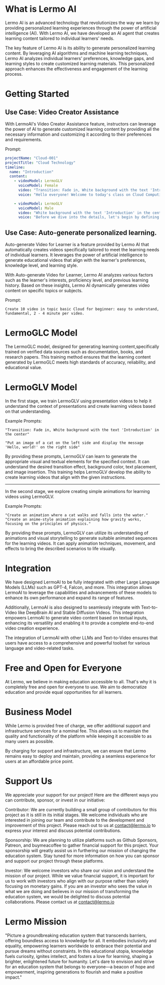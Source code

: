 # What is Lermo AI

Lermo AI is an advanced technology that revolutionizes the way we learn by providing personalized learning experiences through the power of artificial intelligence (AI). With Lermo AI, we have developed an AI agent that creates learning content tailored to individual learners' needs.

The key feature of Lermo AI is its ability to generate personalized learning content. By leveraging AI algorithms and machine learning techniques, Lermo AI analyzes individual learners' preferences, knowledge gaps, and learning styles to create customized learning materials. This personalized approach enhances the effectiveness and engagement of the learning process.

# Getting Started

## Use Case: Video Creator Assistance

With LermoAI's Video Creator Assistance feature, instructors can leverage the power of AI to generate customized learning content by providing all the necessary information and customizing it according to their preferences and requirements.

Prompt:
```yaml
projectName: "Cloud-001"
projectTitle: "Cloud Technology"
timeline:
  name: "Introduction"
  content:
    - videoModel: LermoGLV
      voiceModel: Female
      video: "Transition: Fade in, White background with the text 'Introduction' in the center"
      voice: "Hello everyone! Welcome to today's class on Cloud Computing Basics. In this session, we'll explore the fundamental concepts of cloud computing and its key components. Whether you're completely new to the topic or looking to deepen your understanding, this class will provide a solid foundation. Let's get started!"

    - videoModel: LermoGLV
      voiceModel: Male
      video: "White background with the text 'Introduction' in the center, Transition: Fade out"
      voice: "Before we dive into the details, let's begin by defining what cloud computing actually means."
```

## Use Case: Auto-generate personalized learning.

Auto-generate Video for Learner is a feature provided by Lermo AI that automatically creates videos specifically tailored to meet the learning needs of individual learners. It leverages the power of artificial intelligence to generate educational videos that align with the learner's preferences, knowledge level, and learning style.

With Auto-generate Video for Learner, Lermo AI analyzes various factors such as the learner's interests, proficiency level, and previous learning history. Based on these insights, Lermo AI dynamically generates video content on specific topics or subjects.

Prompt: 
```
Create 10 video in topic basic Cloud for beginner: easy to understand, fundamental, 2 - 4 minute per video.
```


# LermoGLC Model

The LermoGLC model, designed for generating learning content,specifically trained on verified data sources such as documentation, books, and research papers. This training method ensures that the learning content generated by LermoGLC meets high standards of accuracy, reliability, and educational value.

# LermoGLV Model

In the first stage, we train LermoGLV using presentation videos to help it understand the context of presentations and create learning videos based on that understanding.


Example Prompts:
```
"Transition: Fade in, White background with the text 'Introduction' in the center"

"Put an image of a cat on the left side and display the message 'Hello, world!' on the right side"
```


By providing these prompts, LermoGLV can learn to generate the appropriate visual and textual elements for the specified context. It can understand the desired transition effect, background color, text placement, and image insertion. This training helps LermoGLV develop the ability to create learning videos that align with the given instructions.

---

In the second stage, we explore creating simple animations for learning videos using LermoGLV.

Example Prompts:
```
"Create an animation where a cat walks and falls into the water."
"Create an anime-style animation explaining how gravity works, focusing on the principles of physics."
```
By providing these prompts, LermoGLV can utilize its understanding of animations and visual storytelling to generate suitable animated sequences for the learning videos. It can apply animation techniques, movement, and effects to bring the described scenarios to life visually.


# Integration

We have designed LermoAI to be fully integrated with other Large Language Models (LLMs) such as GPT-4, Falcon, and more. This integration allows LermoAI to leverage the capabilities and advancements of these models to enhance its own performance and expand its range of features.

Additionally, LermoAI is also designed to seamlessly integrate with Text-to-Video like DeepBrain AI and Stable Diffusion Videos. This integration empowers LermoAI to generate video content based on textual inputs, enhancing its versatility and enabling it to provide a complete end-to-end video creation experience.

The integration of LermoAI with other LLMs and Text-to-Video ensures that users have access to a comprehensive and powerful toolset for various language and video-related tasks. 

# Free and Open for Everyone

At Lermo, we believe in making education accessible to all. That's why it is completely free and open for everyone to use. We aim to democratize education and provide equal opportunities for all learners.


# Business Model

While Lermo is provided free of charge, we offer additional support and infrastructure services for a nominal fee. This allows us to maintain the quality and functionality of the platform while keeping it accessible to as many users as possible.

By charging for support and infrastructure, we can ensure that Lermo remains easy to deploy and maintain, providing a seamless experience for users at an affordable price point.


# Support Us

We appreciate your support for our project! Here are the different ways you can contribute, sponsor, or invest in our initiative:

Contributor: We are currently building a small group of contributors for this project as it is still in its initial stages. We welcome individuals who are interested in joining our team and contribute to the development and improvement of this project. Please reach out to us at contact@lermo.io to express your interest and discuss potential contributions.

Sponsorship: We are planning to utilize platforms such as Github Sponsors, Patreon, and buymeacoffee to gather financial support for this project. Your sponsorship will greatly assist us in furthering our mission of changing the education system. Stay tuned for more information on how you can sponsor and support our project through these platforms.

Investor: We welcome investors who share our vision and understand the mission of our project. While we value financial support, it is important for us to work with investors who align with our purpose rather than solely focusing on monetary gains. If you are an investor who sees the value in what we are doing and believes in our mission of transforming the education system, we would be delighted to discuss potential collaborations. Please contact us at contact@lermo.io 

# Lermo Mission

"Picture a groundbreaking education system that transcends barriers, offering boundless access to knowledge for all. It embodies inclusivity and equality, empowering learners worldwide to embrace their potential and pursue dreams without constraints. In this educational utopia, knowledge fuels curiosity, ignites intellect, and fosters a love for learning, shaping a brighter, enlightened future for humanity. Let's dare to envision and strive for an education system that belongs to everyone—a beacon of hope and empowerment, inspiring generations to flourish and make a positive impact."
